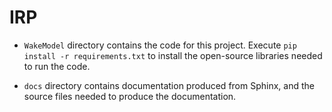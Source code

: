 # IRP

- `WakeModel` directory contains the code for this project. Execute `pip install -r requirements.txt` to install the open-source libraries needed to run the code.

- `docs` directory contains documentation produced from Sphinx, and the source files needed to produce the documentation.
